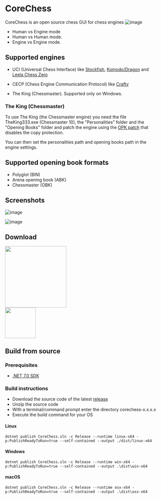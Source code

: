 # **CoreChess**

CoreChess is an open source chess GUI for chess engines
![image](https://user-images.githubusercontent.com/289552/152684938-7231401d-e5ab-48bb-a445-06c139f64885.png)
- Human vs Engine mode
- Human vs Human  mode.
- Engine vs Engine mode.
## Supported engines

- UCI (Universal Chess Interface) like [Stockfish](https://stockfishchess.org/), [Komodo/Dragon](https://komodochess.com/) and [Leela Chess Zero](https://lczero.org/)

- CECP (Chess Engine Communication Protocol) like [Crafty](https://craftychess.com/)

- The King (Chessmaster). Supported only on Windows.

### The King (Chessmaster)

  To use The King (the Chessmaster engine) you need the file TheKing333.exe (Chessmaster 10), the "Personalities" folder and the "Opening Books" folder and patch the engine using the [OPK patch](https://web.archive.org/web/20070930221944/http://www.freewebs.com/jakent/) that disables the copy protection.

  You can then set the personalities path and opening books path in the engine settings.

## Supported opening book formats

- Polyglot (BIN)
- Arena opening book (ABK)
- Chessmaster (OBK)

## Screenshots
![image](https://user-images.githubusercontent.com/289552/154836433-9529064c-9621-477f-ad5f-425ff4badbed.png)

![image](https://user-images.githubusercontent.com/289552/154836456-ee2f555c-8756-431b-b7d0-4c27f939226b.png)

## Download
<a href="https://flathub.org/apps/details/com.github.sakya.corechess" align="center">
  <img width="200" src="https://flathub.org/assets/badges/flathub-badge-en.png">
</a>
<br/>
<a href="https://github.com/sakya/corechess/releases" align="center">
  <img width="100" src="https://user-images.githubusercontent.com/289552/156829426-1d0a50be-8adf-4c06-bfee-259378b974a3.png">
</a>

## Build from source
### Prerequisites
- [.NET 7.0 SDK](https://dotnet.microsoft.com/en-us/download/dotnet/7.0)

### Build instructions
- Download the source code of the latest [release](https://github.com/sakya/corechess/releases)
- Unzip the source code
- With a terminal/command prompt enter the directory corechess-x.x.x.x
- Execute the build command for your OS

#### Linux
`dotnet publish CoreChess.sln -c Release --runtime linux-x64 -p:PublishReadyToRun=true --self-contained --output ./dist/linux-x64`

#### Windows
`dotnet publish CoreChess.sln -c Release --runtime win-x64 -p:PublishReadyToRun=true --self-contained --output .\dist\win-x64`

#### macOS
`dotnet publish CoreChess.sln -c Release --runtime osx-x64 -p:PublishReadyToRun=true --self-contained --output .\dist\osx-x64`